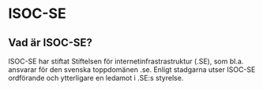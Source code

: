 # ISOC-SE 


## Vad är ISOC-SE?

ISOC-SE har stiftat Stiftelsen för internetinfrastrastruktur (.SE), som bl.a. ansvarar för den svenska toppdomänen .se. Enligt stadgarna utser ISOC-SE ordförande och ytterligare en ledamot i .SE:s styrelse.